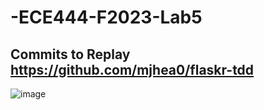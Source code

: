 # -ECE444-F2023-Lab5

## Commits to Replay https://github.com/mjhea0/flaskr-tdd

![image](https://github.com/AsherHounsell/ECE444-F2023-Lab5/assets/61854862/35b77bdf-3736-46bd-aab2-cb9dc99e7056)
